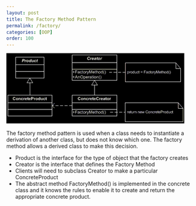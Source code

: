```yaml
---
layout: post
title: The Factory Method Pattern
permalink: /factory/
categories: [OOP]
order: 100
---
```

![Factory method pattern class diagram](/assets/factory.png)

The factory method pattern is used when a class needs to instantiate a derivation of another class, but does not know which one. The factory method allows a derived class to make this decision.

* Product is the interface for the type of object that the factory creates
* Creator is the interface that defines the Factory Method
* Clients will need to subclass Creator to make a particular ConcreteProduct
* The abstract method FactoryMethod() is implemented in the concrete class and it knows the rules to enable it to create and return the appropriate concrete product.